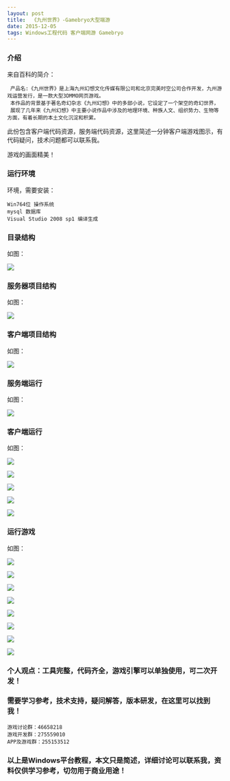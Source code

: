 ```yaml
---
layout: post
title:  《九州世界》-Gamebryo大型端游
date: 2015-12-05
tags: Windows工程代码 客户端网游 Gamebryo
---
```



### 介绍


来自百科的简介：

	 产品名:《九州世界》是上海九州幻想文化传媒有限公司和北京完美时空公司合作开发，九州游戏运营发行，是一款大型3DMMO网页游戏。
	 本作品的背景基于著名奇幻杂志《九州幻想》中的多部小说，它设定了一个架空的奇幻世界，
	 展现了几年来《九州幻想》中主要小说作品中涉及的地理环境、种族人文、组织势力、生物等方面，有着长期的本土文化沉淀和积累。


此份包含客户端代码资源，服务端代码资源，这里简述一分钟客户端游戏图示，有代码疑问，技术问题都可以联系我。

游戏的画面精美！


### 运行环境

环境，需要安装：

``` 
Win764位 操作系统
mysql 数据库
Visual Studio 2008 sp1 编译生成
``` 

### 目录结构

如图：

![](/images/posts/9z/9z-1.jpg)

### 服务器项目结构

如图：

![](/images/posts/9z/9z-2.jpg)

### 客户端项目结构

如图：

![](/images/posts/9z/9z-3.jpg)

### 服务端运行

如图：

![](/images/posts/9z/9z-4.jpg)

### 客户端运行

如图：

![](/images/posts/9z/9z-5.jpg)

![](/images/posts/9z/9z-6.jpg)

![](/images/posts/9z/9z-7.jpg)

![](/images/posts/9z/9z-8.jpg)

![](/images/posts/9z/9z-9.jpg)

### 运行游戏

如图：

![](/images/posts/9z/9z-10.jpg)

![](/images/posts/9z/9z-11.jpg)

![](/images/posts/9z/9z-12.jpg)

![](/images/posts/9z/9z-13.jpg)

![](/images/posts/9z/9z-14.jpg)

![](/images/posts/9z/9z-15.jpg)

![](/images/posts/9z/9z-16.jpg)

![](/images/posts/9z/9z-17.jpg)



### 个人观点：工具完整，代码齐全，游戏引擎可以单独使用，可二次开发！

### 需要学习参考，技术支持，疑问解答，版本研发，在这里可以找到我！

``` 
游戏讨论群：46658218
游戏开发群：275559010
APP及游戏群：255153512
``` 

### 以上是Windows平台教程，本文只是简述，详细讨论可以联系我，资料仅供学习参考，切勿用于商业用途！